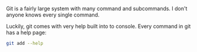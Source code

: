 Git is a fairly large system with many command and subcommands. I don't anyone knows every single command. 

Luckily, git comes with very help built into to console. Every command in git has a help page:

```bash
git add --help
```